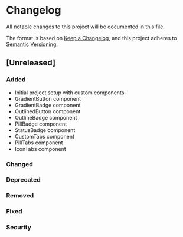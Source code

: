 # Changelog

All notable changes to this project will be documented in this file.

The format is based on [Keep a Changelog](https://keepachangelog.com/en/1.0.0/),
and this project adheres to [Semantic Versioning](https://semver.org/spec/v2.0.0.html).

## [Unreleased]

### Added

- Initial project setup with custom components
- GradientButton component
- GradientBadge component
- OutlinedButton component
- OutlineBadge component
- PillBadge component
- StatusBadge component
- CustomTabs component
- PillTabs component
- IconTabs component

### Changed

### Deprecated

### Removed

### Fixed

### Security
